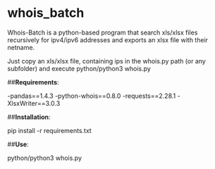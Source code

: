 # whois_batch
Whois-Batch is a python-based program that search xls/xlsx files recursively for ipv4/ipv6 addresses and exports an xlsx file with their netname.

Just copy an xls/xlsx file, containing ips in the whois.py path (or any subfolder) and execute python/python3 whois.py

##**Requirements**:

-pandas==1.4.3
-python-whois==0.8.0
-requests==2.28.1
-XlsxWriter==3.0.3


##**Installation**:

pip install -r requirements.txt


##**Use**:

python/python3 whois.py
